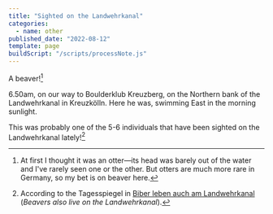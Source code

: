 ```yaml
---
title: "Sighted on the Landwehrkanal"
categories:
  - name: other
published_date: "2022-08-12"
template: page
buildScript: "/scripts/processNote.js"
---
```


A beaver![^1]

6.50am, on our way to Boulderklub Kreuzberg, on the Northern bank of the Landwehrkanal in Kreuzkölln. Here he was, swimming East in the morning sunlight.

This was probably one of the 5-6 individuals that have been sighted on the Landwehrkanal lately![^2]

[^1]: At first I thought it was an otter—its head was barely out of the water and I've rarely seen one or the other. But otters are much more rare in Germany, so my bet is on beaver here.
[^2]: According to the Tagesspiegel in [Biber leben auch am Landwehrkanal](https://www.tagesspiegel.de/berlin/bezirke/das-wilde-berlin-kreuzberg-biber-leben-auch-am-landwehrkanal/26864034.html) (_Beavers also live on the Landwehrkanal_).
